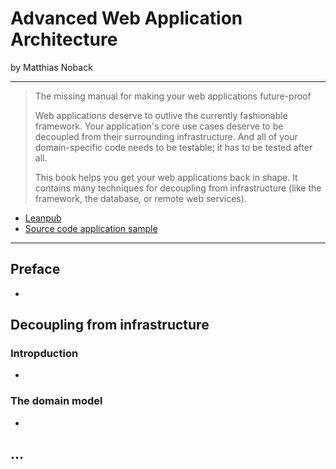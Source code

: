 # Advanced Web Application Architecture

by Matthias Noback

------

> The missing manual for making your web applications future-proof
>
> Web applications deserve to outlive the currently fashionable framework. Your application's core use cases deserve to be decoupled from their surrounding infrastructure. And all of your domain-specific code needs to be testable; it has to be tested after all.
>
> This book helps you get your web applications back in shape. It contains many techniques for decoupling from infrastructure (like the framework, the database, or remote web services).

* [Leanpub](https://leanpub.com/web-application-architecture/)
* [Source code application sample](https://enjoy.gitstore.app/repositories/matthiasnoback/read-with-the-author)

------

## Preface

* 

## Decoupling from infrastructure

### Intropduction

* 

### The domain model

* 

## ...